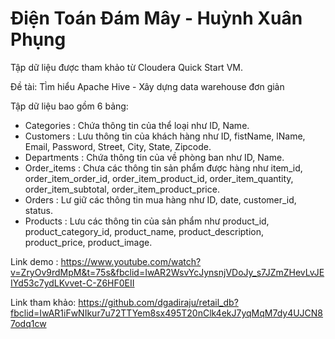 # Điện Toán Đám Mây - Huỳnh Xuân Phụng 
Tập dữ liệu được tham khảo từ Cloudera Quick Start VM.

Đề tài: Tì̀m hiểu Apache Hive - Xây dựng data warehouse đơn giản

Tập dữ liệu bao gồm 6 bảng: 

  - Categories  : Chứa thông tin của thể loại như ID, Name.
  - Customers   : Lưu thông tin của khách hàng như ID, fistName, lName, Email, Password, Street, City, State, Zipcode.
  - Departments : Chứa thông tin của về phòng ban như ID, Name.
  - Order_items : Chưa các thông tin sản phẩm được hàng như item_id, order_item_order_id, order_item_product_id, order_item_quantity, order_item_subtotal, order_item_product_price.
  - Orders      : Lư giữ các thông tin mua hàng như ID, date, customer_id, status.
  - Products    : Lưu các thông tin của sản phẩm như product_id, product_category_id, product_name, product_description, product_price, product_image.
  
Link demo     : https://www.youtube.com/watch?v=ZryOv9rdMpM&t=75s&fbclid=IwAR2WsvYcJynsnjVDoJy_s7JZmZHevLvJEIYd53c7ydLKvvet-C-Z6HF0EII

Link tham khảo: https://github.com/dgadiraju/retail_db?fbclid=IwAR1iFwNIkur7u72TTYem8sx495T20nClk4ekJ7yqMqM7dy4UJCN87odq1cw
